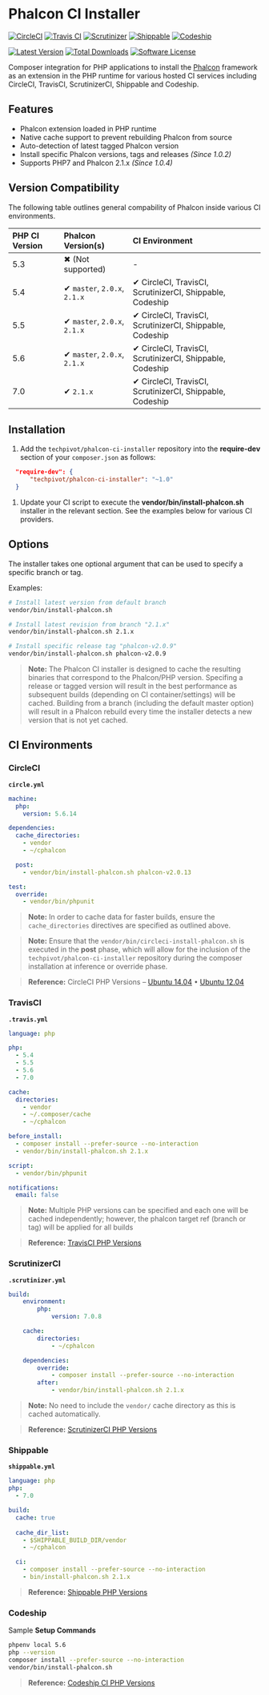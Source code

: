 # Phalcon CI Installer

[![CircleCI](https://img.shields.io/circleci/token/e0f3c984c936d88ad20ca9db4112f032d27930af/project/techpivot/phalcon-ci-installer/master.svg?label=circleci&style=flat-square)](https://circleci.com/gh/techpivot/phalcon-ci-installer)
[![Travis CI](https://img.shields.io/travis/techpivot/phalcon-ci-installer/master.svg?label=travisci&style=flat-square)](https://travis-ci.org/techpivot/phalcon-ci-installer)
[![Scrutinizer](https://img.shields.io/scrutinizer/build/g/filp/whoops.svg?label=scrutinizer&style=flat-square)](https://scrutinizer-ci.com/g/techpivot/phalcon-ci-installer/)
[![Shippable](https://img.shields.io/shippable/561c5b621895ca44741d44c7.svg?style=flat-square)](https://app.shippable.com/projects/56204d941895ca44741e1583)
[![Codeship](https://codeship.com/projects/d6305600-55cf-0133-0a31-0ebfbd542ed0/status?branch=master)](https://codeship.com/projects/109153)

[![Latest Version](https://img.shields.io/packagist/v/techpivot/phalcon-ci-installer.svg?style=flat-square)](https://packagist.org/packages/techpivot/phalcon-ci-installer)
[![Total Downloads](https://img.shields.io/packagist/dt/techpivot/phalcon-ci-installer.svg?style=flat-square)](https://packagist.org/packages/techpivot/phalcon-ci-installer)
[![Software License](https://img.shields.io/badge/license-MIT-blue.svg?style=flat-square)](https://raw.githubusercontent.com/techpivot/phalcon-ci-installer/master/LICENSE)


Composer integration for PHP applications to install the [Phalcon](https://phalconphp.com) framework as an extension in the PHP runtime for various hosted CI services including CircleCI, TravisCI, ScrutinizerCI, Shippable and Codeship.


## Features
* Phalcon extension loaded in PHP runtime
* Native cache support to prevent rebuilding Phalcon from source
* Auto-detection of latest tagged Phalcon version
* Install specific Phalcon versions, tags and releases _(Since 1.0.2)_
* Supports PHP7 and Phalcon 2.1.x _(Since 1.0.4)_


## Version Compatibility

The following table outlines general compability of Phalcon inside various CI environments. 

| PHP CI Version | Phalcon Version(s) | CI Environment |
|:---------------|:-------------------|:---------------|
| 5.3            | ✖   (Not supported)            | - |
| 5.4            | ✔   `master`, `2.0.x`, `2.1.x` | ✔ CircleCI, TravisCI, ScrutinizerCI, Shippable, Codeship |
| 5.5            | ✔   `master`, `2.0.x`, `2.1.x` | ✔ CircleCI, TravisCI, ScrutinizerCI, Shippable, Codeship |
| 5.6            | ✔   `master`, `2.0.x`, `2.1.x` | ✔ CircleCI, TravisCI, ScrutinizerCI, Shippable, Codeship |
| 7.0            | ✔   `2.1.x`                    | ✔ CircleCI, TravisCI, ScrutinizerCI, Shippable, Codeship |


## Installation

1. Add the `techpivot/phalcon-ci-installer` repository into the **require-dev** section of your `composer.json` as follows:

  ```json
    "require-dev": {
        "techpivot/phalcon-ci-installer": "~1.0"
    }
  ```
1. Update your CI script to execute the **vendor/bin/install-phalcon.sh** installer in the 
relevant section. See the examples below for various CI providers.


## Options

The installer takes one optional argument that can be used to specify a specific branch or tag.

Examples:

```bash
# Install latest version from default branch
vendor/bin/install-phalcon.sh

# Install latest revision from branch "2.1.x"
vendor/bin/install-phalcon.sh 2.1.x

# Install specific release tag "phalcon-v2.0.9"
vendor/bin/install-phalcon.sh phalcon-v2.0.9
```

> **Note:** The Phalcon CI installer is designed to cache the resulting binaries that correspond to the Phalcon/PHP version. 
Specifing a release or tagged version will result in the best performance as subsequent builds (depending on CI 
container/settings)  will be cached. Building from a branch (including the default master option) will result in a 
Phalcon rebuild every time the installer detects a new version that is not yet cached.


## CI Environments


### CircleCI

**`circle.yml`**
```yml
machine:
  php:
    version: 5.6.14

dependencies:
  cache_directories:
    - vendor
    - ~/cphalcon

  post:
    - vendor/bin/install-phalcon.sh phalcon-v2.0.13

test:
  override:
    - vendor/bin/phpunit
```

> **Note:** In order to cache data for faster builds, ensure the `cache_directories` directives are specified as outlined above.

<!-- -->
> **Note:** Ensure that the `vendor/bin/circleci-install-phalcon.sh` is executed in the **post** phase, which will allow for the inclusion of the `techpivot/phalcon-ci-installer` repository during the composer installation at inference or override phase.

<!-- -->
> **Reference:** CircleCI PHP Versions – [Ubuntu 14.04](https://circleci.com/docs/build-image-trusty/#php) • [Ubuntu 12.04](https://circleci.com/docs/build-image-precise/#php)


### TravisCI

**`.travis.yml`**
```yml
language: php

php:
  - 5.4
  - 5.5
  - 5.6
  - 7.0

cache:
  directories:
    - vendor
    - ~/.composer/cache
    - ~/cphalcon

before_install:
  - composer install --prefer-source --no-interaction
  - vendor/bin/install-phalcon.sh 2.1.x

script:
  - vendor/bin/phpunit

notifications:
  email: false
```

> **Note:** Multiple PHP versions can be specified and each one will be cached independently; however, the phalcon target ref (branch or tag) will be applied for all builds

<!-- -->
> **Reference:** [TravisCI PHP Versions](https://docs.travis-ci.com/user/languages/php#Choosing-PHP-versions-to-test-against)


### ScrutinizerCI

**`.scrutinizer.yml`**
```yml
build:
    environment:
        php:
            version: 7.0.8

    cache:
        directories:
            - ~/cphalcon

    dependencies:
        override:
            - composer install --prefer-source --no-interaction
        after: 
            - vendor/bin/install-phalcon.sh 2.1.x
```

> **Note:** No need to include the `vendor/` cache directory as this is cached automatically.

<!-- -->
> **Reference:** [ScrutinizerCI PHP Versions](https://scrutinizer-ci.com/docs/configuration/build#php)


### Shippable

**`shippable.yml`**
```yml
language: php
php:
  - 7.0

build:
  cache: true
    
  cache_dir_list:
    - $SHIPPABLE_BUILD_DIR/vendor
    - ~/cphalcon

  ci:
    - composer install --prefer-source --no-interaction
    - bin/install-phalcon.sh 2.1.x
```

<!-- -->
> **Reference:** [Shippable PHP Versions](http://docs.shippable.com/ci_languages/#php)


### Codeship
Sample **Setup Commands**

```bash
phpenv local 5.6
php --version
composer install --prefer-source --no-interaction
vendor/bin/install-phalcon.sh
```

> **Reference:** [Codeship CI PHP Versions](https://codeship.com/documentation/languages/php/#versions)
